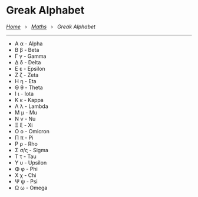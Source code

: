 # Greak Alphabet

*[Home](../README.md)* &nbsp; › &nbsp; 
*[Maths](./maths.md)* &nbsp; › &nbsp; 
*Greak Alphabet*

---

- Α α - Alpha
- Β β - Beta
- Γ γ - Gamma
- Δ δ - Delta
- Ε ε - Epsilon
- Ζ ζ - Zeta
- Η η - Eta
- Θ θ - Theta
- Ι ι - Iota
- Κ κ - Kappa
- Λ λ - Lambda
- Μ μ - Mu
- Ν ν - Nu
- Ξ ξ - Xi
- Ο ο - Omicron
- Π π - Pi
- Ρ ρ - Rho
- Σ σ/ς - Sigma
- Τ τ - Tau
- Υ υ - Upsilon
- Φ φ - Phi
- Χ χ - Chi
- Ψ ψ - Psi
- Ω ω - Omega
